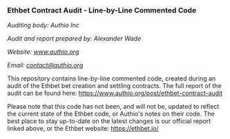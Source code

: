 ### Ethbet Contract Audit - Line-by-Line Commented Code

*Auditing body: Authio Inc*

*Audit and report prepared by: Alexander Wade*

*Website: www.authio.org*

*Email: contact@authio.org*


This repository contains line-by-line commented code, created during an audit of the Ethbet bet creation and settling contracts. The full report of the audit can be found here: https://www.authio.org/post/ethbet-contract-audit

Please note that this code has not been, and will not be, updated to reflect the current state of the Ethbet code, or Authio's notes on their code. The best place to stay up-to-date on the latest changes is our official report linked above, or the Ethbet website: https://ethbet.io/
